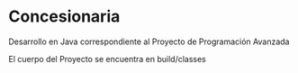 # Concesionaria
Desarrollo en Java correspondiente al Proyecto de Programación Avanzada

El cuerpo del Proyecto se encuentra en build/classes
